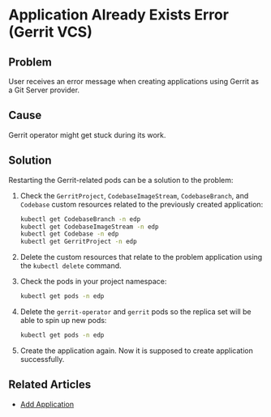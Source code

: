 # Application Already Exists Error (Gerrit VCS)

## Problem

User receives an error message when creating applications using Gerrit as a Git Server provider.

## Cause

Gerrit operator might get stuck during its work.

## Solution

Restarting the Gerrit-related pods can be a solution to the problem:

1. Check the `GerritProject`, `CodebaseImageStream`, `CodebaseBranch`, and `Codebase` custom resources related to the previously created application:

    ```bash
    kubectl get CodebaseBranch -n edp
    kubectl get CodebaseImageStream -n edp
    kubectl get Codebase -n edp
    kubectl get GerritProject -n edp
    ```

2. Delete the custom resources that relate to the problem application using the `kubectl delete` command.

3. Check the pods in your project namespace:

    ```bash
    kubectl get pods -n edp
    ```

4. Delete the `gerrit-operator` and `gerrit` pods so the replica set will be able to spin up new pods:

    ```bash
    kubectl get pods -n edp
    ```

5. Create the application again. Now it is supposed to create application successfully.

## Related Articles

* [Add Application](../../user-guide/add-application.md)

